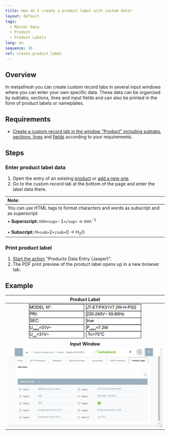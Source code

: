 ```yaml
---
title: How do I create a product label with custom data?
layout: default
tags:
  - Master Data
  - Product
  - Product Labels
lang: en
sequence: 10
ref: create_product_label
---
```


## Overview
In metasfresh you can create custom record tabs in several input windows where you can enter your own specific data. These data can be organized by subtabs, sections, lines and input fields and can also be printed in the form of product labels or nameplates.

## Requirements
- [Create a custom record tab in the window "Product" including subtabs](Add_custom_record_tab), [sections, lines](Add_section_to_sub_tab) and [fields](Add_fields_to_section_lines) according to your requirements.

## Steps

### Enter product label data
1. Open the entry of an existing [product](Menu) or [add a new one](NewProduct).
1. Go to the custom record tab at the bottom of the page and enter the label data there.

| **Note:** |
| :--- |
| You can use HTML tags to format characters and words as subscript and as superscript: |
| • **Superscript:** min`<sup>`-1`</sup>` &rarr; min<sup>-1</sup><br><br> • **Subscript:** H`<sub>`2`</sub>`O &rarr; H<sub>2</sub>O |

### Print product label
1. [Start the action](StartAction) "Products Data Entry (Jasper)".
1. The PDF print preview of the product label opens up in a new browser tab.

## Example
| Product Label |
| :---: |
| ![](assets/Product_label_Nameplate.png) |
| **Input Window** |
| ![](assets/Product_label_Record_tab.png) |
